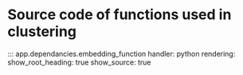# Source code of functions used in clustering

::: app.dependancies.embedding_function
    handler: python
    rendering:
      show_root_heading: true
      show_source: true
